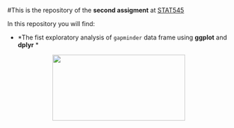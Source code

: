 #This is the repository of the **second assigment** at [STAT545](http://stat545.com/)

In this repository you will find:

+ *The fist exploratory analysis of `gapminder` data frame using **ggplot** and **dplyr** *

<p align="center">
<img src="https://media.giphy.com/media/26AHyxxCItIbFijLO/giphy.gif" width="300" height="150"/>
</p>